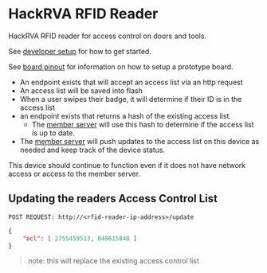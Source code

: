# HackRVA RFID Reader

HackRVA RFID reader for access control on doors and tools.

See [developer setup](./docs/SETUP.md) for how to get started.

See [board pinout](./docs/board_pinout.md) for information on how to setup a prototype board.


* An endpoint exists that will accept an access list via an http request
* An access list will be saved into flash
* When a user swipes their badge, it will determine if their ID is in the access list
* an endpoint exists that returns a hash of the existing access list.
    * The [member server](https://github.com/Ranthalion/rfidLock) will use this hash to determine if the access list is up to date.
* The [member server](https://github.com/Ranthalion/rfidLock) will push updates to the access list on this device as needed and keep track of the device status.

This device should continue to function even if it does not have network access or access to the member server.


## Updating the readers Access Control List

`POST REQUEST: http://<rfid-reader-ip-address>/update`
```json
{
    "acl": [ 2755459513, 848615840 ]
}
```

> note: this will replace the existing access control list
